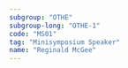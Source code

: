```yaml
---
subgroup: "OTHE"
subgroup-long: "OTHE-1"
code: "MS01"
tag: "Minisymposium Speaker"
name: "Reginald McGee"
---
```

